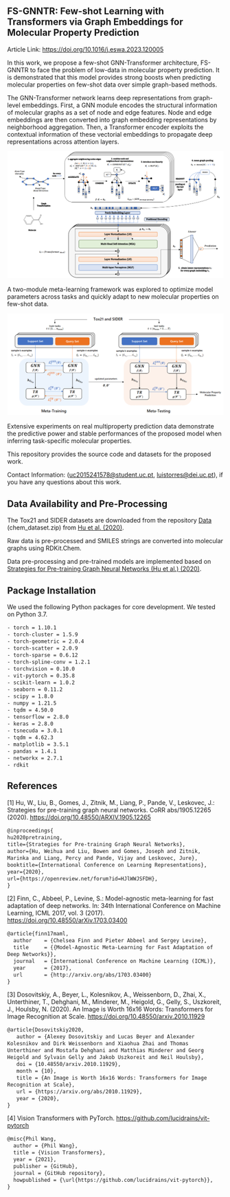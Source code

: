 ## FS-GNNTR: Few-shot Learning with Transformers via Graph Embeddings for Molecular Property Prediction

Article Link: https://doi.org/10.1016/j.eswa.2023.120005

In this work, we propose a few-shot GNN-Transformer architecture, FS-GNNTR to face the problem of low-data in molecular property prediction. It is demonstrated that this model provides strong boosts when predicting molecular properties on few-shot data over simple graph-based methods.

The GNN-Transformer network learns deep representations from graph-level embeddings. First, a GNN module encodes the structural information of molecular graphs as a set of node and edge features. Node and edge embeddings are then converted into graph embedding representations by neighborhood aggregation. Then, a Transformer encoder exploits the contextual information of these vectorial embeddings to propagate deep representations across attention layers.

![ScreenShot](FS-GNNTR/plots/architecture.png?raw=true)

A two-module meta-learning framework was explored to optimize model parameters across tasks and quickly adapt to new molecular properties on few-shot data. 

![ScreenShot](FS-GNNTR/plots/meta-fsgnntr.png?raw=true)

Extensive experiments on real multiproperty prediction data demonstrate the predictive power and stable performances of the proposed model when inferring task-specific molecular properties.

This repository provides the source code and datasets for the proposed work.

Contact Information: (uc2015241578@student.uc.pt, luistorres@dei.uc.pt), if you have any questions about this work.

## Data Availability and Pre-Processing

The Tox21 and SIDER datasets are downloaded from the repository [Data](http://snap.stanford.edu/gnn-pretrain/data/) (chem_dataset.zip) from [Hu et al. (2020)](https://arxiv.org/abs/1905.12265). 

Raw data is pre-processed and SMILES strings are converted into molecular graphs using RDKit.Chem. 

Data pre-processing and pre-trained models are implemented based on [Strategies for Pre-training Graph Neural Networks (Hu et al.) (2020)](https://arxiv.org/abs/1905.12265).

## Package Installation

We used the following Python packages for core development. We tested on Python 3.7.

```
- torch = 1.10.1
- torch-cluster = 1.5.9
- torch-geometric = 2.0.4
- torch-scatter = 2.0.9
- torch-sparse = 0.6.12
- torch-spline-conv = 1.2.1
- torchvision = 0.10.0
- vit-pytorch = 0.35.8
- scikit-learn = 1.0.2
- seaborn = 0.11.2
- scipy = 1.8.0
- numpy = 1.21.5
- tqdm = 4.50.0
- tensorflow = 2.8.0
- keras = 2.8.0
- tsnecuda = 3.0.1
- tqdm = 4.62.3
- matplotlib = 3.5.1
- pandas = 1.4.1
- networkx = 2.7.1
- rdkit
```

## References

[1] Hu, W., Liu, B., Gomes, J., Zitnik, M., Liang, P., Pande, V., Leskovec, J.: Strategies for pre-training graph neural networks. CoRR abs/1905.12265 (2020). https://doi.org/10.48550/ARXIV.1905.12265
```
@inproceedings{
hu2020pretraining,
title={Strategies for Pre-training Graph Neural Networks},
author={Hu, Weihua and Liu, Bowen and Gomes, Joseph and Zitnik, Marinka and Liang, Percy and Pande, Vijay and Leskovec, Jure},
booktitle={International Conference on Learning Representations},
year={2020},
url={https://openreview.net/forum?id=HJlWWJSFDH},
}
```

[2] Finn, C., Abbeel, P., Levine, S.: Model-agnostic meta-learning for fast adaptation of deep networks. In: 34th International Conference on Machine Learning, ICML 2017, vol. 3 (2017). https://doi.org/10.48550/arXiv.1703.03400
```
@article{finn17maml,
  author    = {Chelsea Finn and Pieter Abbeel and Sergey Levine},
  title     = {{Model-Agnostic Meta-Learning for Fast Adaptation of Deep Networks}},
  journal   = {International Conference on Machine Learning (ICML)},
  year      = {2017},
  url       = {http://arxiv.org/abs/1703.03400}
}

```

[3] Dosovitskiy, A., Beyer, L., Kolesnikov, A., Weissenborn, D., Zhai, X., Unterthiner, T., Dehghani, M., Minderer, M., Heigold, G., Gelly, S., Uszkoreit, J., Houlsby, N. (2020). An Image is Worth 16x16 Words: Transformers for Image Recognition at Scale. https://doi.org/10.48550/arxiv.2010.11929
```
@article{Dosovitskiy2020,
   author = {Alexey Dosovitskiy and Lucas Beyer and Alexander Kolesnikov and Dirk Weissenborn and Xiaohua Zhai and Thomas Unterthiner and Mostafa Dehghani and Matthias Minderer and Georg Heigold and Sylvain Gelly and Jakob Uszkoreit and Neil Houlsby},
   doi = {10.48550/arxiv.2010.11929},
   month = {10},
   title = {An Image is Worth 16x16 Words: Transformers for Image Recognition at Scale},
   url = {https://arxiv.org/abs/2010.11929},
   year = {2020},
}
```
[4] Vision Transformers with PyTorch. https://github.com/lucidrains/vit-pytorch
```
@misc{Phil Wang,
  author = {Phil Wang},
  title = {Vision Transformers},
  year = {2021},
  publisher = {GitHub},
  journal = {GitHub repository},
  howpublished = {\url{https://github.com/lucidrains/vit-pytorch}},
}
```

